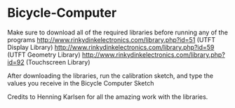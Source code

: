 # Bicycle-Computer
Make sure to download all of the required libraries before running any of the programs
http://www.rinkydinkelectronics.com/library.php?id=51 (UTFT Display Library)
http://www.rinkydinkelectronics.com/library.php?id=59 (UTFT Geometry Library)
http://www.rinkydinkelectronics.com/library.php?id=92 (Touchscreen Library)

After downloading the libraries, run the calibration sketch, and type the values you receive in the Bicycle Computer Sketch

Credits to Henning Karlsen for all the amazing work with the libraries.

